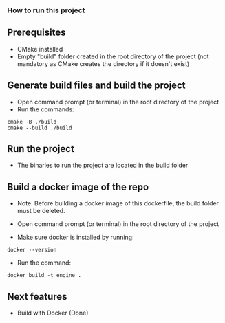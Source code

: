 ### How to run this project


## Prerequisites
- CMake installed
- Empty "build" folder created in the root directory of the project (not mandatory as CMake creates the directory if it doesn't exist)

## Generate build files and build the project

- Open command prompt (or terminal) in the root directory of the project
- Run the commands: 
```console
cmake -B ./build
cmake --build ./build
```

## Run the project

- The binaries to run the project are located in the build folder


## Build a docker image of the repo

- Note: Before building a docker image of this dockerfile, the build folder must be deleted.

- Open command prompt (or terminal) in the root directory of the project
- Make sure docker is installed by running:
```console
docker --version
```
- Run the command: 
```console
docker build -t engine .
```

## Next features

- Build with Docker (Done)

